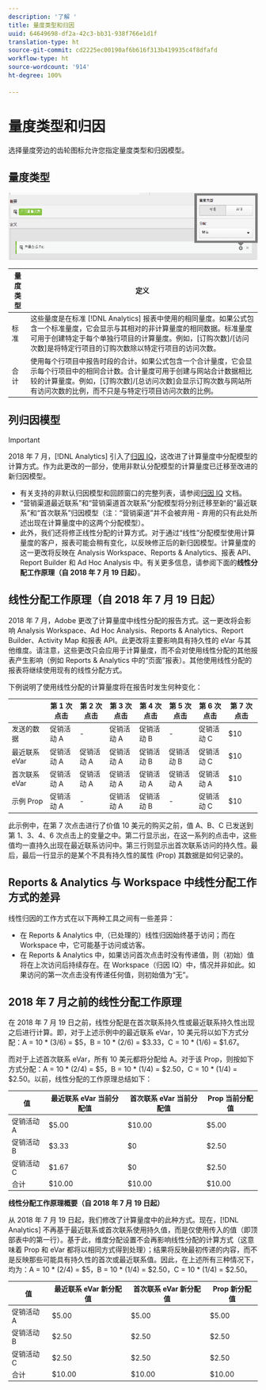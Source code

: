 ```yaml
---
description: '了解 '
title: 量度类型和归因
uuid: 64649698-df2a-42c3-bb31-938f766e1d1f
translation-type: ht
source-git-commit: cd2225ec00190af6b616f313b419935c4f8dfafd
workflow-type: ht
source-wordcount: '914'
ht-degree: 100%

---
```



# 量度类型和归因

选择量度旁边的齿轮图标允许您指定量度类型和归因模型。

## 量度类型

![](assets/cm_type_alloc.png)

| 量度类型 | 定义 |
|---|---|
| 标准 | 这些量度是在标准 [!DNL Analytics] 报表中使用的相同量度。如果公式包含一个标准量度，它会显示与其相对的非计算量度的相同数据。标准量度可用于创建特定于每个单独行项目的计算量度。例如，[订购次数]/[访问次数]是将特定行项目的订购次数除以特定行项目的访问次数。 |
| 合计 | 使用每个行项目中报告时段的合计。如果公式包含一个合计量度，它会显示每个行项目中的相同合计数。合计量度可用于创建与网站合计数据相比较的计算量度。例如，[订购次数]/[总访问次数]会显示订购次数与网站所有访问次数的比例，而不只是与特定行项目访问次数的比例。 |

## 列归因模型

>[!IMPORTANT]
>
>2018 年 7 月，[!DNL Analytics] 引入了[归因 IQ](https://docs.adobe.com/content/help/en/analytics/analyze/analysis-workspace/panels/attribution/attribution.html)，这改进了计算量度中分配模型的计算方式。作为此更改的一部分，使用非默认分配模型的计算量度已迁移至改进的新归因模型。
>
>* 有关支持的非默认归因模型和回顾窗口的完整列表，请参阅[归因 IQ](https://docs.adobe.com/content/help/en/analytics/analyze/analysis-workspace/panels/attribution/attribution.html) 文档。
>* “营销渠道最近联系”和“营销渠道首次联系”分配模型将分别迁移至新的“最近联系”和“首次联系”归因模型（注：“营销渠道”并不会被弃用 - 弃用的只有此处所述出现在计算量度中的这两个分配模型）。
>* 此外，我们还将修正线性分配的计算方式。对于通过“线性”分配模型使用计算量度的客户，报表可能会稍有变化，以反映修正后的新归因模型。计算量度的这一更改将反映在 Analysis Workspace、Reports &amp; Analytics、报表 API、Report Builder 和 Ad Hoc Analysis 中。有关更多信息，请参阅下面的&#x200B;**线性分配工作原理（自 2018 年 7 月 19 日起）**。
>



## 线性分配工作原理（自 2018 年 7 月 19 日起）

2018 年 7 月，Adobe 更改了计算量度中线性分配的报告方式。这一更改将会影响 Analysis Workspace、Ad Hoc Analysis、Reports &amp; Analytics、Report Builder、Activity Map 和报表 API。此更改将主要影响具有持久性的 eVar 与其他维度。请注意，这些更改只会应用于计算量度，而不会对使用线性分配的其他报表产生影响（例如 Reports &amp; Analytics 中的“页面”报表）。其他使用线性分配的报表将继续使用现有的线性分配方式。

下例说明了使用线性分配的计算量度将在报告时发生何种变化：

|  | 第 1 次点击 | 第 2 次点击 | 第 3 次点击 | 第 4 次点击 | 第 5 次点击 | 第 6 次点击 | 第 7 次点击 |
|--- |--- |--- |--- |--- |--- |--- |--- |
| 发送的数据 | 促销活动 A | - | 促销活动 A | 促销活动 B | - | 促销活动 C | $10 |
| 最近联系 eVar | 促销活动 A | 促销活动 A | 促销活动 A | 促销活动 B | 促销活动 B | 促销活动 C | $10 |
| 首次联系 eVar | 促销活动 A | 促销活动 A | 促销活动 A | 促销活动 A | 促销活动 A | 促销活动 A | $10 |
| 示例 Prop | 促销活动 A | - | 促销活动 A | 促销活动 B | - | 促销活动 C | $10 |

此示例中，在第 7 次点击进行了价值 10 美元的购买之前，值 A、B、C 已发送到第 1、3、4、6 次点击上的变量之中。第二行显示出，在这一系列的点击中，这些值均一直持久出现在最近联系访问中。第三行则显示出首次联系访问的持久性。最后，最后一行显示的是某个不具有持久性的属性 (Prop) 其数据是如何记录的。

## Reports &amp; Analytics 与 Workspace 中线性分配工作方式的差异

线性归因的工作方式在以下两种工具之间有一些差异：

* 在 Reports &amp; Analytics 中,（已处理的）线性归因始终基于访问；而在 Workspace 中，它可能基于访问或访客。
* 在 Reports &amp; Analytics 中，如果访问首次点击时没有传递值，则（初始）值将在上次访问后持续存在。在 Workspace（归因 IQ）中，情况并非如此。如果访问的第一次点击没有传递任何值，则初始值为“无”。

## 2018 年 7 月之前的线性分配工作原理

在 2018 年 7 月 19 日之前，线性分配是在首次联系持久性或最近联系持久性出现之后进行计算。即，对于上述示例中的最近联系 eVar，10 美元将以如下方式分配：A = 10 * (3/6) = $5，B = 10 * (2/6) = $3.33，C = 10 * (1/6) = $1.67。

而对于上述首次联系 eVar，所有 10 美元都将分配给 A。对于该 Prop，则按如下方式分配：A = 10 * (2/4) = $5，B = 10 * (1/4) = $2.50，C = 10 * (1/4) = $2.50。以前，线性分配的工作原理总结如下：

| 值 | 最近联系 eVar 当前分配值 | 首次联系 eVar 当前分配值 | Prop 当前分配值 |
|---|---|---|---|
| 促销活动 A | $5.00 | $10.00 | $5.00 |
| 促销活动 B | $3.33 | $0 | $2.50 |
| 促销活动 C | $1.67 | $0 | $2.50 |
| 合计 | $10.00 | $10.00 | $10.00 |

**线性分配工作原理概要（自 2018 年 7 月 19 日起）**

从 2018 年 7 月 19 日起，我们修改了计算量度中的此种方式。现在，[!DNL Analytics] 不再基于最近联系或首次联系使用持久值，而是仅使用传入的值（即顶部表中的第一行）。基于此，维度分配设置不会再影响线性分配的计算方式（这意味着 Prop 和 eVar 都将以相同方式得到处理）；结果将反映最初传递的内容，而不是反映那些可能具有持久性的首次或最近联系值。因此，在上述所有三种情况下，均为：A = 10 * (2/4) = $5，B = 10 * (1/4) = $2.50，C = 10 * (1/4) = $2.50。

| 值 | 最近联系 eVar 新分配值 | 首次联系 eVar 新分配值 | Prop 新分配值 |
|---|---|---|---|
| 促销活动 A | $5.00 | $5.00 | $5.00 |
| 促销活动 B | $2.50 | $2.50 | $2.50 |
| 促销活动 C | $2.50 | $2.50 | $2.50 |
| 合计 | $10.00 | $10.00 | $10.00 |

